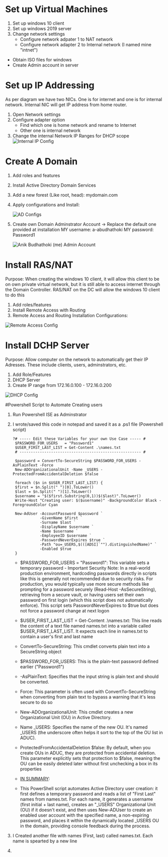 # Set up Virtual Machines

1) Set up windows 10 client
2) Set up windows 2019 server
3) Change network settings
    - Configure network adpater 1 to NAT network
    - Configure network adapter 2 to Internal network (I named mine "intnet")
  - Obtain ISO files for windows
  - Create Admin account in server

# Set up IP Addressing

As per diagram we have two NICs. One is for internet and one is for internal network. Internal NIC will get IP address from home router.

1) Open Network settings
2) Configure adapter option
     - Find which one is home network and rename to Internet
     - Other one is internal network
3) Change the internal Network IP Ranges for DHCP scope
   ![Internal IP Config](https://media.discordapp.net/attachments/645079991310090243/1398730886178148392/Internal_Network_Setup.png?ex=68866d26&is=68851ba6&hm=5639e5d5f59a943918edf1cb5f1cb9b3fce7cd4572f04e8c15b3d62924a812e7&=&format=webp&quality=lossless)

# Create A Domain

1) Add roles and features
2) Install Active Directory Domain Services
3) Add a new forest (Like root, head): mydomain.com
4) Apply configurations and Install:

    ![AD Configs](https://media.discordapp.net/attachments/645079991310090243/1398736202365927684/AD_Config.png?ex=68867219&is=68852099&hm=d70b6cd68570596d64df3987497ad8bf207aec8abae0dcf1c14076dfca0b0b36&=&format=webp&quality=lossless&width=752&height=541)

5) Create own Domain Adminstrator Account -> Replace the default one provided at installation
   MY username: a-abudhathoki
   MY password: Password1

   ![Anik Budhathoki (me) Admin Account](https://media.discordapp.net/attachments/645079991310090243/1398748136121434184/new_admin_account.png?ex=68867d37&is=68852bb7&hm=6019565bcf2d2588817c5d2bfb6e30011db5f7b5ba3918b8ba71238e9eab0106&=&format=webp&quality=lossless)


# Install RAS/NAT

Purpose: When creating the windows 10 client, it will allow this client to be on own private virtual network, but it is still able to access internet through the Domain Controller. RAS/NAT on the DC will allow the windows 10 client to do this

1) Add roles/features
2) Install Remote Access with Routing
3) Remote Access and Routing Installation Configurations:

![Remote Access Config](https://media.discordapp.net/attachments/645079991310090243/1398751492021813268/Remote_Access_Routing_Config.png?ex=68868057&is=68852ed7&hm=ec4c7cd9adf9539a5c4a9998f59b2a0e040c13905711a9af0e699bb4d19db6f6&=&format=webp&quality=lossless)

# Install DCHP Server

Purpose:  Allow computer on the network to automatically get their IP Adresses. These include clients, users, adminstrators, etc.

1) Add Role/Features
2) DHCP Server
3) Create IP range from 172.16.0.100 - 172.16.0.200
   
![DHCP Config](https://media.discordapp.net/attachments/645079991310090243/1398756739264024586/DHCP_IP_Ranges.png?ex=6886853a&is=688533ba&hm=d04b77325bbb94954bc00363fdbdd1ed189bec8989a0a40fdea1f027bb13bfaf&=&format=webp&quality=lossless&width=752&height=639)


#Powershell Script to Automate Creating users

1) Run Powershell ISE as Adminstrator
2) I wrote/saved this code in notepad and saved it as a .ps1 file (Powershell script)
   ```
   ?# ----- Edit these Variables for your own Use Case ----- #
    $PASSWORD_FOR_USERS   = "Password1"
    $USER_FIRST_LAST_LIST = Get-Content .\names.txt
    # ------------------------------------------------------ #

    $password = ConvertTo-SecureString $PASSWORD_FOR_USERS -AsPlainText -Force
    New-ADOrganizationalUnit -Name _USERS -ProtectedFromAccidentalDeletion $false

    foreach ($n in $USER_FIRST_LAST_LIST) {
    $first = $n.Split(" ")[0].ToLower()
    $last = $n.Split(" ")[1].ToLower()
    $username = "$($first.Substring(0,1))$($last)".ToLower()
    Write-Host "Creating user: $($username)" -BackgroundColor Black -ForegroundColor Cyan
    
    New-AdUser -AccountPassword $password `
               -GivenName $first `
               -Surname $last `
               -DisplayName $username `
               -Name $username `
               -EmployeeID $username `
               -PasswordNeverExpires $true `
               -Path "ou=_USERS,$(([ADSI]`"").distinguishedName)" `
               -Enabled $true
    }
    ```

   - $PASSWORD_FOR_USERS = "Password1": This variable sets a temporary password
         - Important Security Note: In a real-world production environment, hardcoding passwords directly in scripts like this is generally not recommended due to security risks. For production, you would typically use more secure methods like prompting for a password              securely (Read-Host -AsSecureString), retrieving from a secure vault, or having users set their own password on first login (which this script does not automatically enforce). This script sets PasswordNeverExpires to $true but does not force a password                   change at next logon
    - $USER_FIRST_LAST_LIST = Get-Content .\names.txt: This line reads the content of a text file named names.txt into a variable called $USER_FIRST_LAST_LIST. It expects each line in names.txt to contain a user's first and last name

    - ConvertTo-SecureString: This cmdlet converts plain text into a SecureString object
    - $PASSWORD_FOR_USERS: This is the plain-text password defined earlier ("Password1")
    - -AsPlainText: Specifies that the input string is plain text and should be converted.

    - Force: This parameter is often used with ConvertTo-SecureString when converting from plain text to bypass a warning that it's less secure to do so
    - New-ADOrganizationalUnit: This cmdlet creates a new Organizational Unit (OU) in Active Directory.
    - Name _USERS: Specifies the name of the new OU. It's named _USERS (the underscore often helps it sort to the top of the OU list in ADUC).
    - ProtectedFromAccidentalDeletion $false: By default, when you create OUs in ADUC, they are protected from accidental deletion. This parameter explicitly sets that protection to $false, meaning the OU can be easily deleted later without first unchecking a box in          its properties
  
    - <ins>IN SUMMARY</ins>:
    - This PowerShell script automates Active Directory user creation: it first defines a temporary password and reads a list of "First Last" names from names.txt. For each name, it generates a username (first initial + last name), creates an "_USERS" Organizational          Unit (OU) if it doesn't exist, and then uses New-ADUser to create an enabled user account with the specified name, a non-expiring password, and places it within the dynamically located _USERS OU in the domain, providing console feedback during the process.
4) I Created another file with names (First, last) called names.txt. Each name is spearted by a new line
5) 

   
